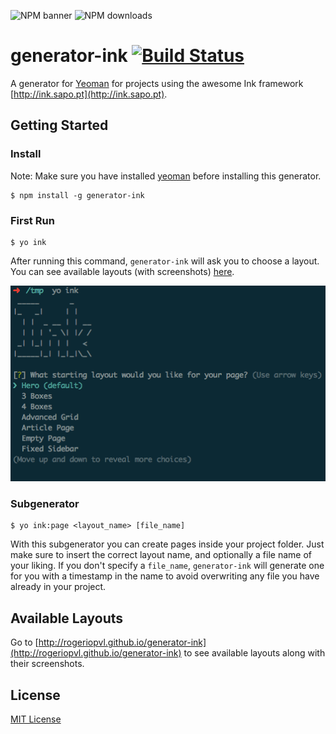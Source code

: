 ![NPM banner](https://nodei.co/npm/generator-ink.png?downloads=true&stars=true)
![NPM downloads](https://nodei.co/npm-dl/generator-ink.png)

# generator-ink [![Build Status](https://secure.travis-ci.org/rogeriopvl/generator-ink.png?branch=master)](https://travis-ci.org/rogeriopvl/generator-ink)

A generator for [Yeoman](http://yeoman.io) for projects using the awesome Ink framework [http://ink.sapo.pt](http://ink.sapo.pt).


## Getting Started

### Install

Note: Make sure you have installed [yeoman](http://yeoman.io) before installing this generator.

```
$ npm install -g generator-ink
```

### First Run

```
$ yo ink
```

After running this command, `generator-ink` will ask you to choose a layout. You can see available layouts (with screenshots) [here](http://rogeriopvl.github.io/generator-ink).

![generator-ink screenshot](/screenshots/generator-ink.png?raw=true)

### Subgenerator

```
$ yo ink:page <layout_name> [file_name]
```

With this subgenerator you can create pages inside your project folder. Just make sure to insert the correct layout name, and optionally a file name of your liking. If you don't specify a `file_name`, `generator-ink` will generate one for you with a timestamp in the name to avoid overwriting any file you have already in your project.

## Available Layouts

Go to [http://rogeriopvl.github.io/generator-ink](http://rogeriopvl.github.io/generator-ink) to see available layouts along with their screenshots.


## License

[MIT License](http://en.wikipedia.org/wiki/MIT_License)
